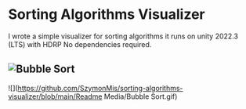 # Sorting Algorithms Visualizer
I wrote a simple visualizer for sorting algorithms it runs on unity 2022.3 (LTS) with HDRP
No dependencies required.

## ![Bubble Sort](https://github.com/SzymonMis/sorting-algorithms-visualizer/blob/main/Assets/Scripts/Algorithms/BubbleSort.cs)
![](https://github.com/SzymonMis/sorting-algorithms-visualizer/blob/main/Readme Media/Bubble Sort.gif)
